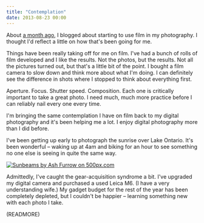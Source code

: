 ```yaml
---
title: "Contemplation"
date: 2013-08-23 00:00
---
```


About [a month ago](/blog/film), I blogged about starting to use film in my photography. I thought I'd reflect a little on how that's been going for me.

Things have been really taking off for me on film. I've had a bunch of rolls of film developed and I like the results. Not the photos, but the results. Not all the pictures turned out, but that's a little bit of the point. I bought a film camera to slow down and think more about what I'm doing. I can definitely see the difference in shots where I stopped to think about everything first.

Aperture. Focus. Shutter speed. Composition. Each one is critically important to take a great photo. I need much, much more practice before I can reliably nail every one every time.

I'm bringing the same contemplation I have on film back to my digital photography and it's been helping me a lot. I enjoy digital photography more than I did before.

I've been getting up early to photograph the sunrise over Lake Ontario. It's been wonderful – waking up at 4am and biking for an hour to see something no one else is seeing in quite the same way.

 [![Sunbeams by Ash Furrow on 500px.com](http://pcdn.500px.net/43453186/83d81bf6788364ebcfa7416494ce8c85d11de6b3/4.jpg)](http://500px.com/photo/43453186)

Admittedly, I've caught the gear-acquisition syndrome a bit. I've upgraded my digital camera and purchased a used Leica M6. (I have a very understanding wife.) My gadget budget for the rest of the year has been completely depleted, but I couldn't be happier – learning something new with each photo I take.

(READMORE)

